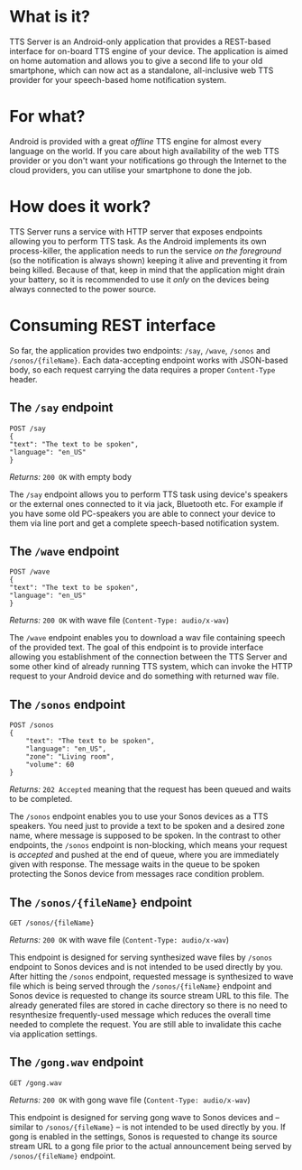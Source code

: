 # What is it?
TTS Server is an Android-only application that provides a REST-based interface for on-board
TTS engine of your device. The application is aimed on home automation and allows you to give
a second life to your old smartphone, which can now act as a standalone, all-inclusive web TTS
provider for your speech-based home notification system.

# For what?
Android is provided with a great *offline* TTS engine for almost every language on the
world.
If you care about high availability of the web TTS provider or you don't want your notifications
go through the Internet to the cloud providers, you can utilise your smartphone to done the job.


# How does it work?
TTS Server runs a service with HTTP server that exposes endpoints allowing you
to perform TTS task. As the Android implements its own process-killer, the application needs
to run the service *on the foreground* (so the notification is always shown)
keeping it alive and preventing it from being killed. Because of that, keep in mind that
the application might drain your battery, so it is recommended to use it *only*
on the devices being always connected to the power source.


# Consuming REST interface
So far, the application provides two endpoints: `/say`, `/wave`, `/sonos` and `/sonos/{fileName}`.
Each data-accepting endpoint works with JSON-based body, so each request carrying the data
requires a proper `Content-Type` header.

## The `/say` endpoint
```
POST /say
{
"text": "The text to be spoken",
"language": "en_US"
}
```
*Returns:* `200 OK` with empty body

The `/say` endpoint allows you to perform TTS task using device's speakers or the
external ones connected to it via jack, Bluetooth etc. For example if you have some 
old PC-speakers you are able to connect your device to them via line port and 
get a complete speech-based notification system.


## The `/wave` endpoint
```
POST /wave
{
"text": "The text to be spoken",
"language": "en_US"
}
```
*Returns:* `200 OK` with wave file (`Content-Type: audio/x-wav`)

The `/wave` endpoint enables you to download a wav file containing speech of the
provided text. The goal of this endpoint is to provide interface allowing you establishment
of the connection between the TTS Server and some other kind of already running TTS system,
which can invoke the HTTP request to your Android device and do something with returned
wav file.

## The `/sonos` endpoint
```
POST /sonos
{
    "text": "The text to be spoken",
    "language": "en_US",
    "zone": "Living room",
    "volume": 60
}
```
*Returns:* `202 Accepted` meaning that the request has been queued and waits
to be completed.

The `/sonos` endpoint enables you to use your Sonos devices as a TTS speakers.
You need just to provide a text to be spoken and a desired zone name, where message is
supposed to be spoken. In the contrast to other endpoints, the `/sonos` endpoint
is non-blocking, which means your request is *accepted* and pushed at the end of
queue, where you are immediately given with response. The message waits in the queue to be
spoken protecting the Sonos device from messages race condition problem.


## The `/sonos/{fileName}` endpoint
```
GET /sonos/{fileName}
```
*Returns:* `200 OK` with wave file (`Content-Type: audio/x-wav`)

This endpoint is designed for serving synthesized wave files by `/sonos` endpoint
to Sonos devices and is not intended to be used directly by you. After hitting
the `/sonos` endpoint, requested message is synthesized to wave file which is being
served through the `/sonos/{fileName}` endpoint and Sonos device is requested to
change its source stream URL to this file. The already generated files are stored in cache
directory so there is no need to resynthesize frequently-used message which reduces
the overall time needed to complete the request. You are still able to invalidate
this cache via application settings.


## The `/gong.wav` endpoint
```
GET /gong.wav
```
*Returns:* `200 OK` with gong wave file (`Content-Type: audio/x-wav`)

This endpoint is designed for serving gong wave to Sonos devices
and &ndash; similar to `/sonos/{fileName}` &ndash; is not intended
to be used directly by you. If gong is enabled in the settings,
Sonos is requested to change its source stream URL to a gong
file prior to the actual announcement being served by `/sonos/{fileName}` endpoint.

